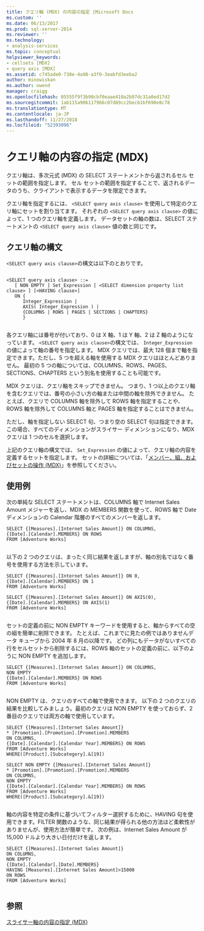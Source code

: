 ```yaml
---
title: クエリ軸 (MDX) の内容の指定 |Microsoft Docs
ms.custom: ''
ms.date: 06/13/2017
ms.prod: sql-server-2014
ms.reviewer: ''
ms.technology:
- analysis-services
ms.topic: conceptual
helpviewer_keywords:
- cellsets [MDX]
- query axis [MDX]
ms.assetid: c745ade0-738e-4a98-a3f0-3eabfd3eeba2
author: minewiskan
ms.author: owend
manager: craigg
ms.openlocfilehash: 05555f9f3b90cbf0eaae410a2b97dc31a0ed17d2
ms.sourcegitcommit: 1ab115a906117966c07d89cc2becb1bf690e8c78
ms.translationtype: MT
ms.contentlocale: ja-JP
ms.lasthandoff: 11/27/2018
ms.locfileid: "52393096"
---
```

# <a name="specifying-the-contents-of-a-query-axis-mdx"></a>クエリ軸の内容の指定 (MDX)
  クエリ軸は、多次元式 (MDX) の SELECT ステートメントから返されるセル セットの範囲を指定します。 セル セットの範囲を指定することで、返されるデータのうち、クライアントで表示するデータを限定できます。  
  
 クエリ軸を指定するには、 `<SELECT query axis clause>` を使用して特定のクエリ軸にセットを割り当てます。 それぞれの `<SELECT query axis clause>` の値によって、1 つのクエリ軸を定義します。 データセットの軸の数は、SELECT ステートメントの `<SELECT query axis clause>` 値の数と同じです。  
  
## <a name="query-axis-syntax"></a>クエリ軸の構文  
 `<SELECT query axis clause>`の構文は以下のとおりです。  
  
```  
  
<SELECT query axis clause> ::=  
   [ NON EMPTY ] Set_Expression [ <SELECT dimension property list clause> ] [<HAVING clause>]  
   ON {  
      Integer_Expression |   
      AXIS( Integer_Expression ) |   
      {COLUMNS | ROWS | PAGES | SECTIONS | CHAPTERS}     
      }  
  
```  
  
 各クエリ軸には番号が付いており、0 は X 軸、1 は Y 軸、2 は Z 軸のようになっています。 `<SELECT query axis clause>`の構文では、 `Integer_Expression` の値によって軸の番号を指定します。 MDX クエリでは、最大 128 個まで軸を指定できます。ただし、5 つを超える軸を使用する MDX クエリはほとんどありません。 最初の 5 つの軸については、COLUMNS、ROWS、PAGES、SECTIONS、CHAPTERS という別名を使用することも可能です。  
  
 MDX クエリは、クエリ軸をスキップできません。 つまり、1 つ以上のクエリ軸を含むクエリでは、番号の小さい方の軸または中間の軸を除外できません。 たとえば、クエリで COLUMNS 軸を除外して ROWS 軸を指定することや、ROWS 軸を除外して COLUMNS 軸と PAGES 軸を指定することはできません。  
  
 ただし、軸を指定しない SELECT 句、つまり空の SELECT 句は指定できます。 この場合、すべてのディメンションがスライサー ディメンションになり、MDX クエリは 1 つのセルを選択します。  
  
 上記のクエリ軸の構文では、 `Set_Expression` の値によって、クエリ軸の内容を定義するセットを指定します。 セットの詳細については、「[メンバー、組、およびセットの操作 &#40;MDX&#41;](working-with-members-tuples-and-sets-mdx.md)」を参照してください。  
  
## <a name="examples"></a>使用例  
 次の単純な SELECT ステートメントは、COLUMNS 軸で Internet Sales Amount メジャーを返し、MDX の MEMBERS 関数を使って、ROWS 軸で Date ディメンションの Calendar 階層のすべてのメンバーを返します。  
  
```  
SELECT {[Measures].[Internet Sales Amount]} ON COLUMNS,  
{[Date].[Calendar].MEMBERS} ON ROWS  
FROM [Adventure Works]  
  
```  
  
 以下の 2 つのクエリは、まったく同じ結果を返しますが、軸の別名ではなく番号を使用する方法を示しています。  
  
```  
SELECT {[Measures].[Internet Sales Amount]} ON 0,  
{[Date].[Calendar].MEMBERS} ON 1  
FROM [Adventure Works]  
  
SELECT {[Measures].[Internet Sales Amount]} ON AXIS(0),  
{[Date].[Calendar].MEMBERS} ON AXIS(1)  
FROM [Adventure Works]  
  
```  
  
 セットの定義の前に NON EMPTY キーワードを使用すると、軸からすべての空の組を簡単に削除できます。 たとえば、これまでに見たの例ではありませんデータ キューブから 2004 年 8 月の以降です。 どの列にもデータがないすべての行をセルセットから削除するには、ROWS 軸のセットの定義の前に、以下のように NON EMPTY を追加します。  
  
```  
SELECT {[Measures].[Internet Sales Amount]} ON COLUMNS,  
NON EMPTY  
{[Date].[Calendar].MEMBERS} ON ROWS  
FROM [Adventure Works]  
  
```  
  
 NON EMPTY は、クエリのすべての軸で使用できます。 以下の 2 つのクエリの結果を比較してみましょう。最初のクエリは NON EMPTY を使っておらず、2 番目のクエリでは両方の軸で使用しています。  
  
```  
SELECT {[Measures].[Internet Sales Amount]}   
* [Promotion].[Promotion].[Promotion].MEMBERS  
ON COLUMNS,  
{[Date].[Calendar].[Calendar Year].MEMBERS} ON ROWS  
FROM [Adventure Works]  
WHERE([Product].[Subcategory].&[19])  
  
SELECT NON EMPTY {[Measures].[Internet Sales Amount]}   
* [Promotion].[Promotion].[Promotion].MEMBERS  
ON COLUMNS,  
NON EMPTY  
{[Date].[Calendar].[Calendar Year].MEMBERS} ON ROWS  
FROM [Adventure Works]  
WHERE([Product].[Subcategory].&[19])  
  
```  
  
 軸の内容を特定の条件に基づいてフィルター選択するために、HAVING 句を使用できます。FILTER 関数のような、同じ結果が得られる他の方法ほど柔軟性がありませんが、使用方法が簡単です。 次の例は、Internet Sales Amount が 15,000 ドルより大きい日付だけを返します。  
  
```  
SELECT {[Measures].[Internet Sales Amount]}   
ON COLUMNS,  
NON EMPTY  
{[Date].[Calendar].[Date].MEMBERS}   
HAVING [Measures].[Internet Sales Amount]>15000  
ON ROWS  
FROM [Adventure Works]  
  
```  
  
## <a name="see-also"></a>参照  
 [スライサー軸の内容の指定 &#40;MDX&#41;](mdx-query-and-slicer-axes-specify-the-contents-of-a-slicer-axis.md)  
  
  
